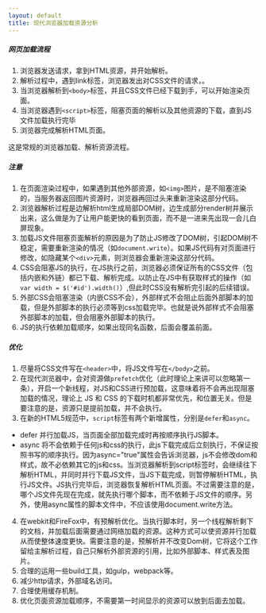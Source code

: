 ```yaml
---
layout: default
title: 现代浏览器加载资源分析
---
```

##### 网页加载流程
1. 浏览器发送请求，拿到HTML资源，并开始解析。
2. 解析过程中，遇到link标签，浏览器发出对CSS文件的请求，。
3. 当浏览器解析到`<body>`标签，并且CSS文件已经下载到手，可以开始渲染页面。
4. 当浏览器遇到`<script>`标签，阻塞页面的解析以及其他资源的下载，直到JS文件加载执行完毕
5. 浏览器完成解析HTML页面。

这是常规的浏览器加载、解析资源流程。

##### 注意
1. 在页面渲染过程中，如果遇到其他外部资源，如`<img>`图片，是不阻塞渲染的，当服务器返回图片资源时，浏览器再回过头来重新渲染这部分代码。
2. 浏览器解析过程是边解析html生成局部DOM树，边生成部分render树并展示出来，这么做是为了让用户能更快的看到页面，而不是一进来先出现一会儿白屏现象。
3. 加载JS文件阻塞页面解析的原因是为了防止JS修改了DOM树，引起DOM树不稳定，需要重新渲染的情况（如`document.write`）。如果JS代码有对页面进行修改，如隐藏某个`<div>`元素，则浏览器会重新渲染这部分代码。
4. CSS会阻塞JS的执行，在JS执行之前，浏览器必须保证所有的CSS文件（包括内嵌和外链）都已下载、解析完成。以防止在JS中有获取样式的操作（如`var width = $('#id').width()`）,但此时CSS没有解析完引起的后续错误。
5. 外部CSS会阻塞渲染（内嵌CSS不会），外部样式不会阻止后面外部脚本的加载，但是外部脚本的执行必须等到css加载完毕。也就是说外部样式不会阻塞外部脚本的加载，但会阻塞外部脚本的执行。
6. JS的执行依赖加载顺序，如果出现同名函数，后面会覆盖前面。

##### 优化

1. 尽量将CSS文件写在`<header>`中，将JS文件写在`</body>`之前。
2. 在现代浏览器中，会对资源做`prefetch`优化（此时理论上来讲可以忽略第一条），开启一个新线程，对JS和CSS进行预加载，这意味着将不会再出现阻塞加载的情况，理论上 JS 和 CSS 的下载时机都非常优先，和位置无关。但是要注意的是，资源只是提前加载，并不会执行。
3. 在新的HTML5规范中，`script`标签有两个新增属性，分别是`defer`和`async`。
 - defer 并行加载JS，当页面全部加载完成时再按顺序执行JS脚本。
 - async 将不会依赖于任何js和css的执行，此js下载完成后立刻执行，不保证按照书写的顺序执行。因为async="true"属性会告诉浏览器，js不会修改dom和样式，故不必依赖其它的js和css。当浏览器解析到script标签时，会继续往下解析HTML，并同时并行下载JS文件，当JS下载完成，则暂停解析HTML，执行JS文件。JS执行完毕后，浏览器恢复解析HTML页面。不过需要注意的是，哪个JS文件先现在完成，就先执行哪个脚本，而不依赖于JS文件的顺序。另外，使用async属性的脚本文件中，不应该使用document.write方法。
4. 在webkit和FireFox中，有预解析优化。当执行脚本时，另一个线程解析剩下的文档，并加载后面需要通过网络加载的资源。这种方式可以使资源并行加载从而使整体速度更快。需要注意的是，预解析并不改变Dom树，它将这个工作留给主解析过程，自己只解析外部资源的引用，比如外部脚本、样式表及图片。
5. 合理的运用一些build工具，如gulp，webpack等。
6. 减少http请求，外部域名访问。
7. 合理使用缓存机制。
8. 优化页面资源加载顺序，不需要第一时间显示的资源可以放到后面去加载。


